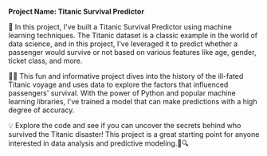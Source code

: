 **Project Name: Titanic Survival Predictor**

🚢 In this project, I've built a Titanic Survival Predictor using machine learning techniques. The Titanic dataset is a classic example in the world of data science, and in this project, I've leveraged it to predict whether a passenger would survive or not based on various features like age, gender, ticket class, and more. 

🕵️‍♂️ This fun and informative project dives into the history of the ill-fated Titanic voyage and uses data to explore the factors that influenced passengers' survival. With the power of Python and popular machine learning libraries, I've trained a model that can make predictions with a high degree of accuracy.

💡 Explore the code and see if you can uncover the secrets behind who survived the Titanic disaster! This project is a great starting point for anyone interested in data analysis and predictive modeling.🚀🔍
